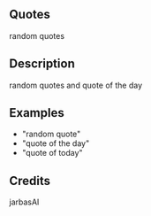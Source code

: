## Quotes
random quotes

## Description
random quotes and quote of the day

## Examples
 * "random quote"
 * "quote of the day"
  * "quote of today"

## Credits
jarbasAI

